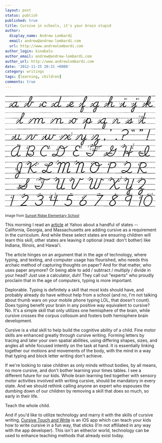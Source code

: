 ```yaml
---
layout: post
status: publish
published: true
title: Cursive in schools, it's your brain stupid
author:
  display_name: Andrew Lombardi
  email: andrew@andrew-lombardi.com
  url: http://www.andrewlombardi.com
author_login: kinabalu
author_email: andrew@andrew-lombardi.com
author_url: http://www.andrewlombardi.com
date: '2012-11-25 20:31 +0000'
category: writings
tags: [learning, children]
comments: true
---
```


![Cursive Image](/wp-content/uploads/2012/11/cursive.gif)


<small>Image from [Sunset Ridge Elementary School][]</small>

This morning I read an [article][] at Yahoo about a handful of states --
California, Georgia, and Massachusetts are adding cursive as a
requirement in the curriculum. And while these select states are
ensuring children will learn this skill, other states are leaving it
optional (read: don't bother) like Indiana, Illinois, and Hawai'i.

<!--more-->

The article hinges on an argument that in the age of technology, where
typing, and texting, and computer usage has flourished, who needs this
archaic method of capturing thoughts on paper? And for that matter, who
uses paper anymore? Or being able to add / subtract / multiply / divide
in your head? Just use a calculator, duh! They call out "experts" who
proudly proclaim that in the age of computers, typing is more important.

Deplorable. Typing is definitely a skill that most kids should have, and
probably already do have without help from a school (and no, I'm not
talking about thumb wars on your mobile phone typing LOL, that doesn't
count). Does typing benefit your brain in any positive way equivalent to
cursive? No. It's a simple skill that only utilizes one hemisphere of
the brain, while cursive crosses the corpus collosum and fosters both
hemisphere brain development.

Cursive is a vital skill to help build the cognitive ability of a child.
Fine motor skills are enhanced greatly through cursive writing. Forming
letters by tracing and later your own spatial abilities, using differing
shapes, sizes, and angles all while focused intently on the task at
hand. It is essentially linking together our motions and movements of
the body, with the mind in a way that typing and block letter writing
don't achieve.

If we're looking to raise children as only minds without bodies, by all
means, no more cursive, and don't bother learning your times tables. I
see a different future for our kids. Whole brain learning tied together
with sensory motor activities involved with writing cursive, should be
mandatory in every state. And we should rethink calling anyone an expert
who espouses the dumbing down of our children by removing a skill that
does so much, so early in their life.

Teach the whole child.

And if you'd like to utilize technology and marry it with the skills of
cursive writing, [Cursive Touch and Write][] is an iOS app which can
teach your kids how to write cursive in a fun way, that sticks (I'm not
affiliated in any way with the app developer). This isn't an either/or
world, technology can be used to enhance teaching methods that already
exist today.

  [Sunset Ridge Elementary School]: http://www.mcpasd.k12.wi.us/sunsetweb/resources/cursive.cfm
  [article]: http://news.yahoo.com/states-preserve-penmanship-despite-tech-gains-190737500.html
  [Cursive Touch and Write]: https://itunes.apple.com/us/app/cursive-touch-and-write/id528183660?mt=8
